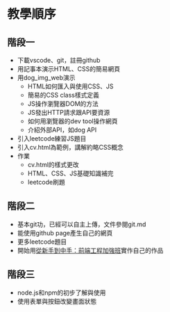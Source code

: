 # 教學順序

## 階段一
* 下載vscode、git，註冊github
* 用記事本演示HTML、CSS的簡易網頁
* 用dog_img_web演示
	* HTML如何匯入與使用CSS、JS
	* 簡易的CSS class樣式定義
	* JS操作瀏覽器DOM的方法
	* JS發出HTTP請求跟API要資源
	* 如何用瀏覽器的dev tool操作網頁
	* 介紹外部API，如dog API
* 引入leetcode練習JS題目
* 引入cv.html為範例，講解約略CSS概念
* 作業
	* cv.html的樣式更改
	* HTML、CSS、JS基礎知識補完
	* leetcode刷題

## 階段二
* 基本git功，已經可以自主上傳，文件參閱git.md
* 能使用github page產生自己的網頁
* 更多leetcode題目
* 開始用[從新手到中手：前端工程加強班](https://github.com/aszx87410/frontend-intermediate-course)實作自己的作品

## 階段三
* node.js和npm的初步了解與使用
* 使用表單與按鈕改變畫面狀態